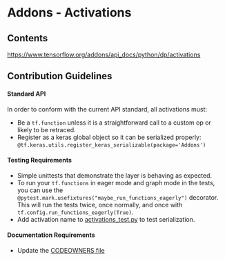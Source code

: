 # Addons - Activations

## Contents
https://www.tensorflow.org/addons/api_docs/python/dp/activations

## Contribution Guidelines
#### Standard API
In order to conform with the current API standard, all activations
must:
 * Be a `tf.function` unless it is a straightforward call to a custom op or likely to be retraced.
 * Register as a keras global object so it can be serialized properly: `@tf.keras.utils.register_keras_serializable(package='Addons')`

#### Testing Requirements
 * Simple unittests that demonstrate the layer is behaving as expected.
 * To run your `tf.functions` in eager mode and graph mode in the tests, 
   you can use the `@pytest.mark.usefixtures("maybe_run_functions_eagerly")` 
   decorator. This will run the tests twice, once normally, and once
   with `tf.config.run_functions_eagerly(True)`.
 * Add activation name to [activations_test.py](https://github.com/tensorflow/addons/tree/master/deepray/activations/tests/activations_test.py) to test serialization.

#### Documentation Requirements
 * Update the [CODEOWNERS file](https://github.com/deepray-AI/deepray/blob/main/.github/CODEOWNERS)
